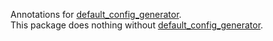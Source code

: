 Annotations for [default_config_generator].\
This package does nothing without [default_config_generator].

[default_config_generator]: https://pub.dartlang.org/packages/default_config_generator
